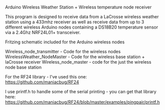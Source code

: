 Arduino Wireless Weather Station + Wireless temperature node receiver

This program is designed to receive data from a LaCrosse wireless weather station using a 433mhz receiver
as well as receive data from up to 3 different wireless Arduino nodes containing a DS18B20 temperature sensor via
a 2.4Ghz NRF24L01+ transceiver.

Fritzing schematic included for the Arduino wireless nodes

Wireless_node_transmitter - Code for the wireless nodes
WirelessWeather_NodeMaster - Code for the wireless base station + laCrosse receiver
Wireless_node_master - code for the just the wireless node base station

For the RF24 library - I've used this one: https://github.com/maniacbug/RF24

I use printf.h to handle some of the serial printing - you can get that library here:
https://github.com/maniacbug/RF24/blob/master/examples/pingpair/printf.h

